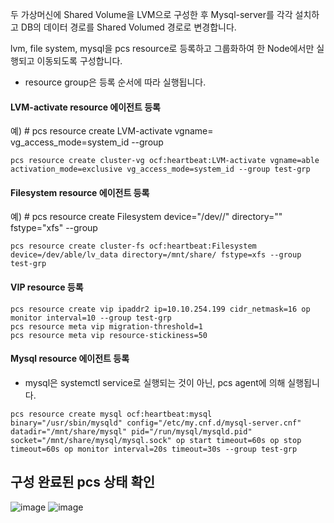 두 가상머신에 Shared Volume을 LVM으로 구성한 후 Mysql-server를 각각 설치하고 DB의 데이터 경로를 Shared Volumed 경로로 변경합니다.  

lvm, file system, mysql을 pcs resource로 등록하고 그룹화하여 한 Node에서만 실행되고 이동되도록 구성합니다.

* resource group은 등록 순서에 따라 실행됩니다.

#### LVM-activate resource 에이전트 등록
예) # pcs resource create <resource name> LVM-activate vgname=<vgname> vg_access_mode=system_id --group <groupname>
```
pcs resource create cluster-vg ocf:heartbeat:LVM-activate vgname=able activation_mode=exclusive vg_access_mode=system_id --group test-grp
```

#### Filesystem resource 에이전트 등록
예) # pcs resource create <resource name> Filesystem device="/dev/<vgname>/<lvname>" directory="<directory name>" fstype="xfs" --group <groupname>
```
pcs resource create cluster-fs ocf:heartbeat:Filesystem device=/dev/able/lv_data directory=/mnt/share/ fstype=xfs --group test-grp
```

#### VIP resource 등록
```
pcs resource create vip ipaddr2 ip=10.10.254.199 cidr_netmask=16 op monitor interval=10 --group test-grp
pcs resource meta vip migration-threshold=1
pcs resource meta vip resource-stickiness=50
```

#### Mysql resource 에이전트 등록
* mysql은 systemctl service로 실행되는 것이 아닌, pcs agent에 의해 실행됩니다.
```
pcs resource create mysql ocf:heartbeat:mysql binary="/usr/sbin/mysqld" config="/etc/my.cnf.d/mysql-server.cnf" datadir="/mnt/share/mysql" pid="/run/mysql/mysqld.pid" socket="/mnt/share/mysql/mysql.sock" op start timeout=60s op stop timeout=60s op monitor interval=20s timeout=30s --group test-grp
```


## 구성 완료된 pcs 상태 확인
![image](https://github.com/ablecloud-team/ablestack-cloud/assets/34114265/d0c5a9de-f3a5-4d2b-aea9-75b47ddf4354)
![image](https://github.com/ablecloud-team/ablestack-cloud/assets/34114265/bfc7ca5c-ee3f-4d7c-8018-f31508ab18ad)